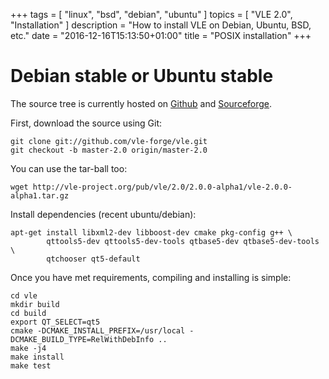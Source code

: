 +++
tags = [ "linux", "bsd", "debian", "ubuntu" ]
topics = [ "VLE 2.0", "Installation" ]
description = "How to install VLE on Debian, Ubuntu, BSD, etc."
date = "2016-12-16T15:13:50+01:00"
title = "POSIX installation"
+++

# Debian stable or Ubuntu stable

The source tree is currently hosted on [Github](https://github.com/vle-forge)
and [Sourceforge](https://sourceforge.net/projects/vle/).

First, download the source using Git:

    git clone git://github.com/vle-forge/vle.git
    git checkout -b master-2.0 origin/master-2.0

You can use the tar-ball too:

    wget http://vle-project.org/pub/vle/2.0/2.0.0-alpha1/vle-2.0.0-alpha1.tar.gz

Install dependencies (recent ubuntu/debian):

    apt-get install libxml2-dev libboost-dev cmake pkg-config g++ \
            qttools5-dev qttools5-dev-tools qtbase5-dev qtbase5-dev-tools \
            qtchooser qt5-default

Once you have met requirements, compiling and installing is simple:

    cd vle
    mkdir build
    cd build
    export QT_SELECT=qt5
    cmake -DCMAKE_INSTALL_PREFIX=/usr/local -DCMAKE_BUILD_TYPE=RelWithDebInfo ..
    make -j4
    make install
    make test
